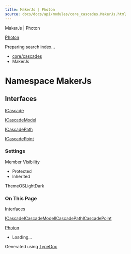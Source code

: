```yaml
---
title: MakerJs | Photon
source: docs/docs/api/modules/core_cascades.MakerJs.html
---
```


MakerJs | Photon

[Photon](../index.html)




Preparing search index...

* [core/cascades](core_cascades.html)
* MakerJs

# Namespace MakerJs

## Interfaces

[ICascade](../interfaces/core_cascades.MakerJs.ICascade.html)


[ICascadeModel](../interfaces/core_cascades.MakerJs.ICascadeModel.html)


[ICascadePath](../interfaces/core_cascades.MakerJs.ICascadePath.html)


[ICascadePoint](../interfaces/core_cascades.MakerJs.ICascadePoint.html)

### Settings

Member Visibility

* Protected
* Inherited

ThemeOSLightDark

### On This Page

Interfaces

[ICascade](#icascade)[ICascadeModel](#icascademodel)[ICascadePath](#icascadepath)[ICascadePoint](#icascadepoint)

[Photon](../index.html)

* Loading...

Generated using [TypeDoc](https://typedoc.org/)
